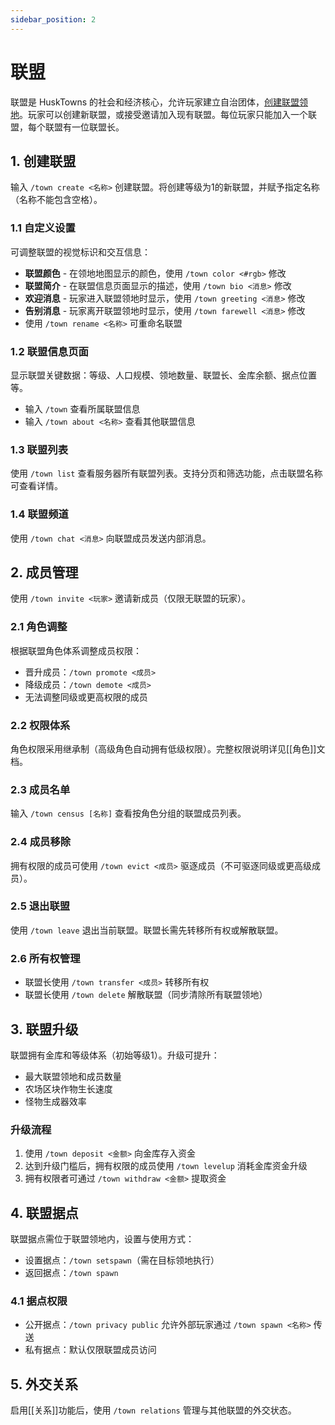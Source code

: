 ```yaml
---
sidebar_position: 2
---
```


# 联盟

联盟是 HuskTowns 的社会和经济核心，允许玩家建立自治团体，[创建联盟领地](claims)。玩家可以创建新联盟，或接受邀请加入现有联盟。每位玩家只能加入一个联盟，每个联盟有一位联盟长。

## 1. 创建联盟
输入 `/town create <名称>` 创建联盟。将创建等级为1的新联盟，并赋予指定名称（名称不能包含空格）。

### 1.1 自定义设置
可调整联盟的视觉标识和交互信息：
* **联盟颜色** - 在领地地图显示的颜色，使用 `/town color <#rgb>` 修改
* **联盟简介** - 在联盟信息页面显示的描述，使用 `/town bio <消息>` 修改
* **欢迎消息** - 玩家进入联盟领地时显示，使用 `/town greeting <消息>` 修改
* **告别消息** - 玩家离开联盟领地时显示，使用 `/town farewell <消息>` 修改
* 使用 `/town rename <名称>` 可重命名联盟

### 1.2 联盟信息页面
显示联盟关键数据：等级、人口规模、领地数量、联盟长、金库余额、据点位置等。
* 输入 `/town` 查看所属联盟信息
* 输入 `/town about <名称>` 查看其他联盟信息

### 1.3 联盟列表
使用 `/town list` 查看服务器所有联盟列表。支持分页和筛选功能，点击联盟名称可查看详情。

### 1.4 联盟频道
使用 `/town chat <消息>` 向联盟成员发送内部消息。

## 2. 成员管理
使用 `/town invite <玩家>` 邀请新成员（仅限无联盟的玩家）。

### 2.1 角色调整
根据联盟角色体系调整成员权限：
* 晋升成员：`/town promote <成员>`
* 降级成员：`/town demote <成员>`
* 无法调整同级或更高权限的成员

### 2.2 权限体系
角色权限采用继承制（高级角色自动拥有低级权限）。完整权限说明详见[[角色]]文档。

### 2.3 成员名单
输入 `/town census [名称]` 查看按角色分组的联盟成员列表。

### 2.4 成员移除
拥有权限的成员可使用 `/town evict <成员>` 驱逐成员（不可驱逐同级或更高级成员）。

### 2.5 退出联盟
使用 `/town leave` 退出当前联盟。联盟长需先转移所有权或解散联盟。

### 2.6 所有权管理
* 联盟长使用 `/town transfer <成员>` 转移所有权
* 联盟长使用 `/town delete` 解散联盟（同步清除所有联盟领地）

## 3. 联盟升级
联盟拥有金库和等级体系（初始等级1）。升级可提升：
* 最大联盟领地和成员数量
* 农场区块作物生长速度
* 怪物生成器效率

### 升级流程
1. 使用 `/town deposit <金额>` 向金库存入资金
2. 达到升级门槛后，拥有权限的成员使用 `/town levelup` 消耗金库资金升级
3. 拥有权限者可通过 `/town withdraw <金额>` 提取资金

## 4. 联盟据点
联盟据点需位于联盟领地内，设置与使用方式：
* 设置据点：`/town setspawn`（需在目标领地执行）
* 返回据点：`/town spawn`

### 4.1 据点权限
* 公开据点：`/town privacy public` 允许外部玩家通过 `/town spawn <名称>` 传送
* 私有据点：默认仅限联盟成员访问

## 5. 外交关系
启用[[关系]]功能后，使用 `/town relations` 管理与其他联盟的外交状态。
